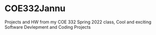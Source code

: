 # COE332Jannu
Projects and HW from my COE 332 Spring 2022 class, Cool and exciting Software Devlepment and Coding Projects
